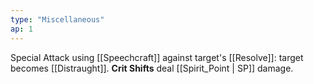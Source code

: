 ```yaml
---
type: "Miscellaneous"
ap: 1
---
```


Special Attack using [[Speechcraft]] against target's [[Resolve]]: target becomes [[Distraught]]. **Crit Shifts** deal [[Spirit_Point | SP]] damage.
